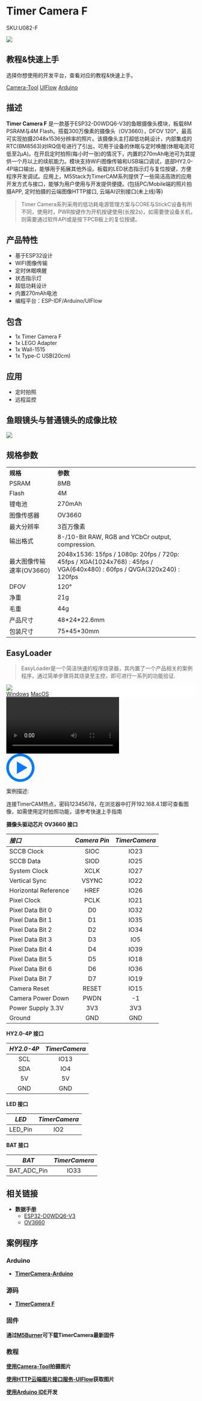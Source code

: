 # Timer Camera F

<el-tag effect="plain">SKU:U082-F</el-tag>

<div class="product_pic"><img src="assets/img/product_pics/unit/timercamera_f/timercamera_f_01.webp"></div>

## 教程&快速上手

选择你想使用的开发平台，查看对应的教程&快速上手。

<a href="/#/zh_CN/quick_start/timer_cam/quick_start_cameratool"><el-tag effect="plain">Camera-Tool</el-tag></a>
<a href="/#/zh_CN/quick_start/timer_cam/quick_start_uiflow"><el-tag effect="plain">UIFlow</el-tag></a> 
<a href="/#/zh_CN/quick_start/timer_cam/quick_start_arduino"><el-tag effect="plain">Arduino</el-tag></a>

## 描述

**Timer Camera F** 是一款基于ESP32-D0WDQ6-V3的鱼眼摄像头模块，板载8M PSRAM与4M Flash。搭载300万像素的摄像头（OV3660），DFOV 120°，最高可实现拍摄2048x1536分辨率的照片。该摄像头主打超低功耗设计，内部集成的RTC(BM8563)对IRQ信号进行了引出，可用于设备的休眠与定时唤醒(休眠电流可低至2μA)。在开启定时拍照(每小时一张)的情况下，内置的270mAh电池可为其提供一个月以上的续航能力。模块支持WiFi图像传输和USB端口调试，底部HY2.0-4P端口输出，能够用于拓展其他外设。板载的LED状态指示灯与复位按键，方便程序开发调试。应用上，M5Stack为TimerCAM系列提供了一些简洁高效的应用开发方式与接口，能够为用户使用与开发提供便捷。(包括PC/Mobile端的照片拍摄APP, 定时拍摄的云端图像HTTP接口, 云端AI识别接口(未上线)等)

>Timer Camera系列采用的低功耗电源管理方案与CORE与StickC设备有所不同，使用时，PWR按键作为开机按键使用(长按2s)，如需要使设备关机，则需要通过软件API或是按下PCB板上的复位按键。

## 产品特性

- 基于ESP32设计
- WIFI图像传输
- 定时休眠唤醒
- 状态指示灯
- 超低功耗设计
- 内置270mAh电池
- 编程平台：ESP-IDF/Arduino/UIFlow

## 包含

- 1x Timer Camera F
- 1x LEGO Adapter
- 1x Wall-1515
- 1x Type-C USB(20cm)

## 应用

- 定时拍照
- 远程监控


## 鱼眼镜头与普通镜头的成像比较

<img src="assets/img/product_pics/unit/timercamera_f/timercam_comparison.webp">

## 规格参数

<table>
   <tr style="font-weight:bold">
      <td>规格</td>
      <td>参数</td>
   </tr>
   <tr>
      <td>PSRAM</td>
      <td>8MB</td>
   </tr>
   <tr>
      <td>Flash</td>
      <td>4M</td>
   </tr>
   <tr>
      <td>锂电池</td>
      <td>270mAh</td>
   </tr>
   <tr>
      <td>图像传感器</td>
      <td>OV3660</td>
   </tr>
   <tr>
      <td>最大分辨率</td>
      <td>3百万像素</td>
   </tr>
   <tr>
      <td>输出格式</td>
      <td>8-/10-Bit RAW, RGB and YCbCr output, compression.</td>
   </tr>
   <tr>
      <td>最大图像传输速率(OV3660)</td>
      <td>
         2048x1536: 15fps /
         1080p: 20fps /
         720p: 45fps	 /
         XGA(1024x768) : 45fps /
         VGA(640x480) : 60fps /
         QVGA(320x240) : 120fps 
      </td>
   </tr>
   <tr>
      <td>DFOV</td>
      <td>120°</td>
   </tr>
   <tr>
      <td>净重</td>
      <td>21g</td>
   </tr>
   <tr>
      <td>毛重</td>
      <td>44g</td>
   </tr>
   <tr>
      <td>产品尺寸</td>
      <td>48*24*22.6mm</td>
   </tr>
   <tr>
      <td>包装尺寸</td>
      <td>75*45*30mm</td>
   </tr>
</table>

## EasyLoader

>EasyLoader是一个简洁快速的程序烧录器，其内置了一个产品相关的案例程序，通过简单步骤将其烧录至主控，即可进行一系列的功能验证.

<div class="easyloader-box">
    <div style="background-color:white;">
        <div><img src="https://m5stack.oss-cn-shenzhen.aliyuncs.com/image/easyloader_intro.webp"></div>
        <div class="easyloader-btn">
            <a href="https://m5stack.oss-cn-shenzhen.aliyuncs.com/EasyLoader/Windows/TIMECAM/EasyLoader_TimerCamera_AP.exe">Windows</a>
            <a href="https://m5stack.oss-cn-shenzhen.aliyuncs.com/EasyLoader/MacOS/TIMECAM/EasyLoader_TimerCamera_AP.dmg">MacOS</a>
        </div>
    </div>
    <div>
        <video id="example_video" controls>
            <source src="https://m5stack.oss-cn-shenzhen.aliyuncs.com/video/Product_example_video/Unit/timercam_f_video.mp4" type="video/mp4">
        </video>
        <div class="easyloader-mask">
        <a>
            <svg id="play-btn" t="1583228776634" class="icon" viewBox="0 0 1024 1024" version="1.1" xmlns="http://www.w3.org/2000/svg" p-id="4152" width="75" height="75"><path d="M512 0C229.216 0 0 229.216 0 512s229.216 512 512 512 512-229.216 512-512S794.784 0 512 0z m0 928C282.24 928 96 741.76 96 512S282.24 96 512 96s416 186.24 416 416-186.24 416-416 416zM384 288l384 224-384 224z" p-id="4153" fill="#007aff"></path></svg></a>
            <p>案例描述:</p>
            <p>连接TimerCAM热点，密码12345678，在浏览器中打开192.168.4.1即可查看图像，如需使用定时拍照功能，请参考快速上手指南</p>
        </div>
    </div>
</div>

**摄像头驱动芯片 OV3660 接口**

| *接口*             | *Camera Pin*| *TimerCamera*  |
| :-------------------  | :--------:| :------:  |
| SCCB Clock            | SIOC     |IO23        |
| SCCB Data             | SIOD     |IO25       |
| System Clock          | XCLK     |IO27       |
| Vertical Sync         | VSYNC    |IO22       |
| Horizontal Reference  | HREF     |IO26       |
| Pixel Clock           | PCLK     |IO21       |
| Pixel Data Bit 0      | D0       |IO32       |
| Pixel Data Bit 1      | D1       |IO35       |
| Pixel Data Bit 2      | D2       |IO34       |
| Pixel Data Bit 3      | D3       |IO5        |
| Pixel Data Bit 4      | D4       |IO39       |
| Pixel Data Bit 5      | D5       |IO18       |
| Pixel Data Bit 6      | D6       |IO36       |
| Pixel Data Bit 7      | D7       |IO19       |
| Camera Reset          | RESET    |IO15       |
| Camera Power Down     | PWDN     |-1         |
| Power Supply 3.3V     | 3V3      | 3V3       |
| Ground                | GND      | GND       |

**HY2.0-4P 接口**

| *HY2.0-4P*         | *TimerCamera*  | 
| :-----------: | :------:  | 
| SCL           | IO13      | 
| SDA           | IO4       |
| 5V            | 5V        |
| GND           | GND       | 

**LED 接口**

| *LED*         | *TimerCamera*  |
| :-----------:| :------:  | 
| LED_Pin      | IO2     | 

**BAT 接口**

| *BAT*         | *TimerCamera*  |
| :-----------:| :------:  | 
| BAT_ADC_Pin     | IO33     | 

## 相关链接

- **数据手册** 
   - [ESP32-D0WDQ6-V3](https://m5stack.oss-cn-shenzhen.aliyuncs.com/resource/docs/datasheet/core/esp32_datasheet_cn.pdf) 
   - [OV3660](https://m5stack.oss-cn-shenzhen.aliyuncs.com/resource/docs/datasheet/unit/OV3660_CSP3_DS_1.3_sida.pdf)


## 案例程序

### Arduino

- **[TimerCamera-Arduino](https://github.com/espressif/arduino-esp32/tree/master/libraries/ESP32/examples/Camera/CameraWebServer)**

### 源码

- **[TimerCamera F](https://github.com/m5stack/TimerCam-idf)**

### 固件

**通过[M5Burner](https://m5stack.com/pages/download)可下载TimerCamera最新固件**

### 教程

**[使用Camera-Tool](zh_CN/quick_start/timer_cam/quick_start_cameratool)拍摄图片**

**[使用HTTP云端图片接口服务-UIFlow](zh_CN/quick_start/timer_cam/quick_start_uiflow)获取图片**

**[使用Arduino IDE](zh_CN/quick_start/timer_cam/quick_start_arduino)开发**

<script>

   var purchase_link = 'https://m5stack.com/products/esp32-psram-timer-camera-fisheye-ov3660';

   var quickstart_link = 'https://docs.m5stack.com/#/zh_CN/quick_start/timer_cam/quick_start_list';

   anchor_search(purchase_link,quickstart_link);
   scrollFunc();

</script>